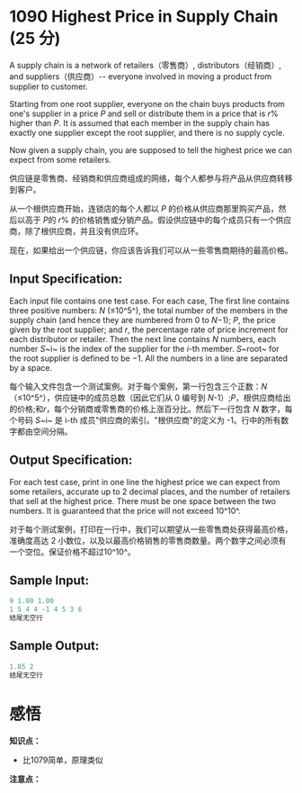 # 1090 Highest Price in Supply Chain (25 分)

A supply chain is a network of retailers（零售商）, distributors（经销商）, and suppliers（供应商）-- everyone involved in moving a product from supplier to customer.

Starting from one root supplier, everyone on the chain buys products from one's supplier in a price *P* and sell or distribute them in a price that is *r*% higher than *P*. It is assumed that each member in the supply chain has exactly one supplier except the root supplier, and there is no supply cycle.

Now given a supply chain, you are supposed to tell the highest price we can expect from some retailers.

供应链是零售商、经销商和供应商组成的网络，每个人都参与将产品从供应商转移到客户。

从一个根供应商开始，连锁店的每个人都以 *P* 的价格从供应商那里购买产品，然后以高于 *P*的 *r*% 的价格销售或分销产品。假设供应链中的每个成员只有一个供应商，除了根供应商，并且没有供应环。

现在，如果给出一个供应链，你应该告诉我们可以从一些零售商期待的最高价格。

## Input Specification:

Each input file contains one test case. For each case, The first line contains three positive numbers: *N* (≤10^5^), the total number of the members in the supply chain (and hence they are numbered from 0 to *N*−1); *P*, the price given by the root supplier; and *r*, the percentage rate of price increment for each distributor or retailer. Then the next line contains *N* numbers, each number *S*~i~ is the index of the supplier for the *i*-th member. *S*~root~ for the root supplier is defined to be −1. All the numbers in a line are separated by a space.

每个输入文件包含一个测试案例。对于每个案例，第一行包含三个正数：*N* （≤10^5^），供应链中的成员总数（因此它们从 0 编号到 *N*-1）;*P*，根供应商给出的价格;和*r*，每个分销商或零售商的价格上涨百分比。然后下一行包含 *N* 数字，每个号码 *S*~i~ 是 i-th 成员"供应商的索引。"根供应商"的定义为 -1。行中的所有数字都由空间分隔。

## Output Specification:

For each test case, print in one line the highest price we can expect from some retailers, accurate up to 2 decimal places, and the number of retailers that sell at the highest price. There must be one space between the two numbers. It is guaranteed that the price will not exceed 10^10^.

对于每个测试案例，打印在一行中，我们可以期望从一些零售商处获得最高价格，准确度高达 2 小数位，以及以最高价格销售的零售商数量。两个数字之间必须有一个空位。保证价格不超过10^10^。

## Sample Input:

```cpp
9 1.80 1.00
1 5 4 4 -1 4 5 3 6
结尾无空行
```

## Sample Output:

```cpp
1.85 2
结尾无空行
```

# 感悟

**知识点：**

- 比1079简单，原理类似

**注意点：**